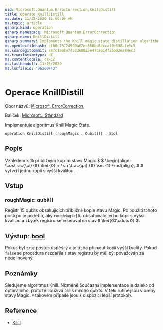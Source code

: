 ```yaml
---
uid: Microsoft.Quantum.ErrorCorrection.KnillDistill
title: Operace KnillDistill
ms.date: 11/25/2020 12:00:00 AM
ms.topic: article
qsharp.kind: operation
qsharp.namespace: Microsoft.Quantum.ErrorCorrection
qsharp.name: KnillDistill
qsharp.summary: Implements the Knill magic state distillation algorithm.
ms.openlocfilehash: df00c7572d909a67ec658bc8dccaf0e338afe5c5
ms.sourcegitcommit: a87c1aa8e7453360025e47ba614f25b02ea84ec3
ms.translationtype: MT
ms.contentlocale: cs-CZ
ms.lasthandoff: 11/26/2020
ms.locfileid: "96200743"
---
```

# <a name="knilldistill-operation"></a>Operace KnillDistill

Obor názvů: [Microsoft. ErrorCorrection.](xref:Microsoft.Quantum.ErrorCorrection)

Balíček: [Microsoft.. Standard](https://nuget.org/packages/Microsoft.Quantum.Standard)


Implementuje algoritmus Knill Magic State.

```qsharp
operation KnillDistill (roughMagic : Qubit[]) : Bool
```


## <a name="description"></a>Popis

Vzhledem k 15 přibližným kopiím stavu Magic $ $ \begin{align} \cos\frac{\pi} {8} \ket {0} + \sin \frac{\pi} {8} \ket {1} \end{align}, $ $ vytvoří jednu kopii s vyšší kvalitou.

## <a name="input"></a>Vstup

### <a name="roughmagic--qubit"></a>roughMagic: [qubit](xref:microsoft.quantum.lang-ref.qubit)[]

Registr 15 qubits obsahujících přibližné kopie stavu Magic. Po použití tohoto postupu je potřeba, aby `roughMagic[0]` obsahovalo jednu kopii s vyšší kvalitou a zbytek registru se resetoval na stav $ \ket{00\cdots 0} $.



## <a name="output--bool"></a>Výstup: [bool](xref:microsoft.quantum.lang-ref.bool)

Pokud byl `true` postup úspěšný a je třeba přijmout kopii vyšší kvality. Pokud `false` se procedura nezdařila a stav registru by měl být považován za nedefinovaný.

## <a name="remarks"></a>Poznámky

Sledujeme algoritmus Knill.
Nicméně Současná implementace je daleko od optimálního, protože používá příliš mnoho qubits.
V této rutině jsou vloženy stavy Magic. v takovém případě jsou k dispozici lepší protokoly.

## <a name="references"></a>Reference

- [Knill](https://arxiv.org/abs/quant-ph/0402171)